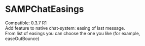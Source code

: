 # SAMPChatEasings
Compatible: 0.3.7 R1
\
Add feature to native chat-system: easing of last message.
\
From list of easings you can choose the one you like (for example, easeOutBounce)
